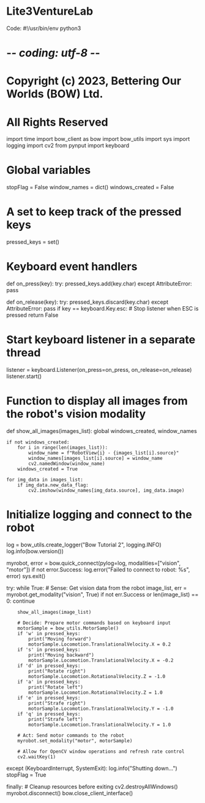 # Lite3VentureLab

Code:
#!/usr/bin/env python3
# -*- coding: utf-8 -*-
# Copyright (c) 2023, Bettering Our Worlds (BOW) Ltd.
# All Rights Reserved

import time
import bow_client as bow
import bow_utils
import sys
import logging
import cv2
from pynput import keyboard

# Global variables
stopFlag = False
window_names = dict()
windows_created = False

# A set to keep track of the pressed keys
pressed_keys = set()

# Keyboard event handlers
def on_press(key):
    try:
        pressed_keys.add(key.char)
    except AttributeError:
        pass

def on_release(key):
    try:
        pressed_keys.discard(key.char)
    except AttributeError:
        pass
    if key == keyboard.Key.esc:
        # Stop listener when ESC is pressed
        return False

# Start keyboard listener in a separate thread
listener = keyboard.Listener(on_press=on_press, on_release=on_release)
listener.start()

# Function to display all images from the robot's vision modality
def show_all_images(images_list):
    global windows_created, window_names

    if not windows_created:
        for i in range(len(images_list)):
            window_name = f"RobotView{i} - {images_list[i].source}"
            window_names[images_list[i].source] = window_name
            cv2.namedWindow(window_name)
        windows_created = True

    for img_data in images_list:
        if img_data.new_data_flag:
            cv2.imshow(window_names[img_data.source], img_data.image)

# Initialize logging and connect to the robot
log = bow_utils.create_logger("Bow Tutorial 2", logging.INFO)
log.info(bow.version())

myrobot, error = bow.quick_connect(pylog=log, modalities=["vision", "motor"])
if not error.Success:
    log.error("Failed to connect to robot: %s", error)
    sys.exit()

try:
    while True:
        # Sense: Get vision data from the robot
        image_list, err = myrobot.get_modality("vision", True)
        if not err.Success or len(image_list) == 0:
            continue

        show_all_images(image_list)

        # Decide: Prepare motor commands based on keyboard input
        motorSample = bow_utils.MotorSample()
        if 'w' in pressed_keys:
            print("Moving forward")
            motorSample.Locomotion.TranslationalVelocity.X = 0.2
        if 's' in pressed_keys:
            print("Moving backward")
            motorSample.Locomotion.TranslationalVelocity.X = -0.2
        if 'd' in pressed_keys:
            print("Rotate right")
            motorSample.Locomotion.RotationalVelocity.Z = -1.0
        if 'a' in pressed_keys:
            print("Rotate left")
            motorSample.Locomotion.RotationalVelocity.Z = 1.0
        if 'e' in pressed_keys:
            print("Strafe right")
            motorSample.Locomotion.TranslationalVelocity.Y = -1.0
        if 'q' in pressed_keys:
            print("Strafe left")
            motorSample.Locomotion.TranslationalVelocity.Y = 1.0

        # Act: Send motor commands to the robot
        myrobot.set_modality("motor", motorSample)

        # Allow for OpenCV window operations and refresh rate control
        cv2.waitKey(1)

except (KeyboardInterrupt, SystemExit):
    log.info("Shutting down...")
    stopFlag = True

finally:
    # Cleanup resources before exiting
    cv2.destroyAllWindows()
    myrobot.disconnect()
    bow.close_client_interface()

